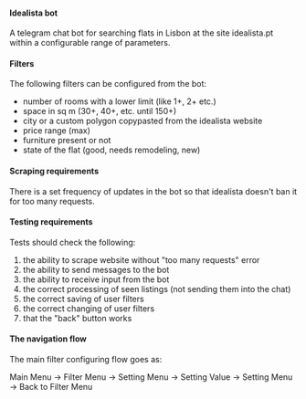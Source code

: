#### Idealista bot

A telegram chat bot for searching flats in Lisbon at the site idealista.pt within a configurable range of parameters. 

#### Filters

The following filters can be configured from the bot:

- number of rooms with a lower limit (like 1+, 2+ etc.)
- space in sq m (30+, 40+, etc. until 150+)
- city or a custom polygon copypasted from the idealista website
- price range (max)
- furniture present or not
- state of the flat (good, needs remodeling, new)

#### Scraping requirements

There is a set frequency of updates in the bot so that idealista doesn't ban it for too many requests.

#### Testing requirements

Tests should check the following:

1. the ability to scrape website without "too many requests" error
2. the ability to send messages to the bot
3. the ability to receive input from the bot
4. the correct processing of seen listings (not sending them into the chat)
5. the correct saving of user filters
6. the correct changing of user filters
7. that the "back" button works


#### The navigation flow

The main filter configuring flow goes as:

Main Menu -> Filter Menu -> Setting Menu -> Setting Value -> Setting Menu -> Back to Filter Menu
